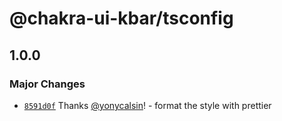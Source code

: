 # @chakra-ui-kbar/tsconfig

## 1.0.0

### Major Changes

- [`8591d0f`](https://github.com/yonycalsin/chakra-ui-kbar/commit/8591d0f5d579b0f9fb113d64c0dcf0a19ad71f20) Thanks [@yonycalsin](https://github.com/yonycalsin)! - format the style with prettier
